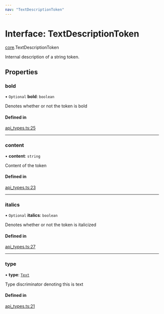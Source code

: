 ```yaml
---
nav: "TextDescriptionToken"
---
```

# Interface: TextDescriptionToken

[core](../modules/core.md).TextDescriptionToken

Internal description of a string token.

## Properties

### bold

• `Optional` **bold**: `boolean`

Denotes whether or not the token is bold

#### Defined in

[api_types.ts:25](https://github.com/coda/packs-sdk/blob/main/api_types.ts#L25)

___

### content

• **content**: `string`

Content of the token

#### Defined in

[api_types.ts:23](https://github.com/coda/packs-sdk/blob/main/api_types.ts#L23)

___

### italics

• `Optional` **italics**: `boolean`

Denotes whether or not the token is italicized

#### Defined in

[api_types.ts:27](https://github.com/coda/packs-sdk/blob/main/api_types.ts#L27)

___

### type

• **type**: [`Text`](../enums/core.DescriptionTokenType.md#text)

Type discriminator denoting this is text

#### Defined in

[api_types.ts:21](https://github.com/coda/packs-sdk/blob/main/api_types.ts#L21)
